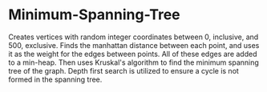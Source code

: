 # Minimum-Spanning-Tree
  Creates vertices with random integer coordinates between 0, inclusive, and 500, exclusive. Finds the manhattan distance between each point,
and uses it as the weight for the edges between points. All of these edges are added to a min-heap. Then uses Kruskal's algorithm to find
the minimum spanning tree of the graph. Depth first search is utilized to ensure a cycle is not formed in the spanning tree.
